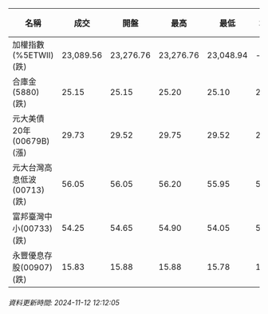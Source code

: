 | 名稱 | 成交 | 開盤 | 最高 | 最低 | 均價 | 成交金額(億) | 昨收 | 漲跌幅 | 漲跌 | 總量 | 昨量 | 振幅 |
| -------- | -------- | -------- | -------- |-------- | -------- | -------- |-------- |-------- |-------- | -------- | -------- |-------- |
|加權指數(%5ETWII) (跌)|23,089.56|23,276.76|23,276.76|23,048.94|-|3,111.41|23,529.64|1.87%|440.08|6,393,698|0|0.97%|
|合庫金(5880) (跌)|25.15|25.15|25.20|25.10|25.14|1.96|25.35|0.79%|0.20|7,779|4,730|0.39%|
|元大美債20年(00679B) (漲)|29.73|29.52|29.75|29.52|29.66|15.66|29.44|0.99%|0.29|52,803|54,182|0.78%|
|元大台灣高息低波(00713) (跌)|56.05|56.05|56.20|55.95|56.01|9.69|56.30|0.44%|0.25|17,291|18,086|0.44%|
|富邦臺灣中小(00733) (跌)|54.25|54.65|54.90|54.05|54.38|0.280|54.90|1.18%|0.65|514|851|1.55%|
|永豐優息存股(00907) (跌)|15.83|15.88|15.88|15.78|15.82|0.196|15.90|0.44%|0.07|1,237|1,889|0.63%|
###### 資料更新時間: 2024-11-12 12:12:05